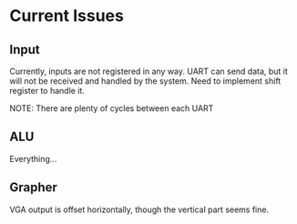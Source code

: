 # Current Issues

## Input
Currently, inputs are not registered in any way. UART can send data, but it will not be received and handled by the system. Need to implement shift register to handle it.

NOTE:
There are plenty of cycles between each UART 


## ALU
Everything...


## Grapher
VGA output is offset horizontally, though the vertical part seems fine.